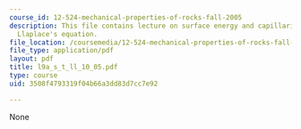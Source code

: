 ```yaml
---
course_id: 12-524-mechanical-properties-of-rocks-fall-2005
description: This file contains lecture on surface energy and capillarity forces and
  Llaplace's equation.
file_location: /coursemedia/12-524-mechanical-properties-of-rocks-fall-2005/3508f4793319f04b66a3dd83d7cc7e92_l9a_s_t_ll_10_05.pdf
file_type: application/pdf
layout: pdf
title: l9a_s_t_ll_10_05.pdf
type: course
uid: 3508f4793319f04b66a3dd83d7cc7e92

---
```

None